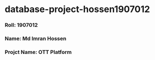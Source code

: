 # database-project-hossen1907012

### Roll: 1907012
### Name: Md Imran Hossen
### Projct Name: OTT Platform

